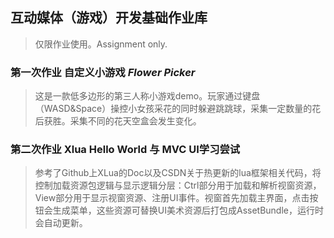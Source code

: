 ## 互动媒体（游戏）开发基础作业库
>仅限作业使用。Assignment only.
### 第一次作业 自定义小游戏 *Flower Picker*
>这是一款低多边形的第三人称小游戏demo。玩家通过键盘（WASD&Space）操控小女孩采花的同时躲避跳跳球，采集一定数量的花后获胜。采集不同的花天空盒会发生变化。
### 第二次作业 Xlua Hello World 与 MVC UI学习尝试
>参考了Github上XLua的Doc以及CSDN关于热更新的lua框架相关代码，将控制加载资源包逻辑与显示逻辑分层：Ctrl部分用于加载和解析视窗资源，View部分用于显示视窗资源、注册UI事件。视窗首先加载主界面，点击按钮会生成菜单，这些资源可替换UI美术资源后打包成AssetBundle，运行时会自动更新。

